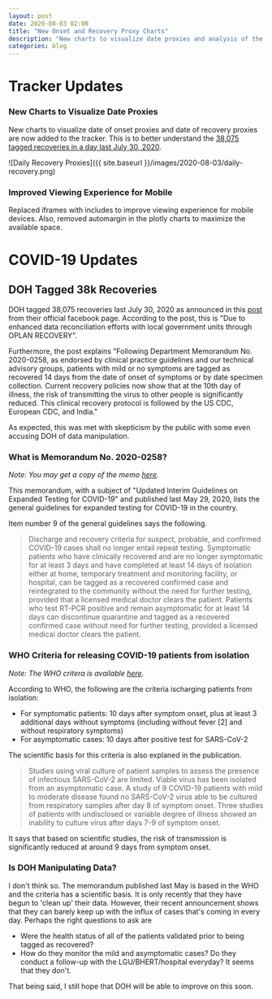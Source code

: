 ```yaml
---
layout: post 
date: 2020-08-03 02:00
title: "New Onset and Recovery Proxy Charts"
description: "New charts to visualize date proxies and analysis of the 38k recoveries tagged by DOH."
categories: blog
---
```


# Tracker Updates
### New Charts to Visualize Date Proxies
New charts to visualize date of onset proxies and date of recovery proxies are
now added to the tracker. This is to better understand the [38,075 tagged
recoveries in a day last July 30, 2020](#doh-tagged-38k-recoveries).

![Daily Recovery Proxies]({{ site.baseurl }}/images/2020-08-03/daily-recovery.png)

### Improved Viewing Experience for Mobile
Replaced iframes with includes to improve viewing experience for mobile devices.
Also, removed automargin in the plotly charts to maximize the available space.

# COVID-19 Updates

## DOH Tagged 38k Recoveries

DOH tagged 38,075 recoveries last July 30, 2020 as announced in this
[post](https://www.facebook.com/OfficialDOHgov/photos/a.157979910879936/3550394868305073/)
from their official facebook page. According to the post, this is "Due to enhanced
data reconciliation efforts with local government units through OPLAN RECOVERY".

Furthermore, the post explains "Following Department Memorandum No. 2020-0258, as 
endorsed by clinical practice guidelines and our technical advisory groups, 
patients with mild or no symptoms are tagged as recovered 14 days from the date 
of onset of symptoms or by date specimen collection. Current recovery policies 
now show that at the 10th day of illness, the risk of transmitting the virus to 
other people is significantly reduced. This clinical recovery protocol is 
followed by the US CDC, European CDC, and India."

As expected, this was met with skepticism by the public with some even accusing
DOH of data manipulation.

### What is Memorandum No. 2020-0258?

*Note: You may get a copy of the memo [here](https://www.doh.gov.ph/sites/default/files/health-update/dm2020-0258.pdf).*

This memorandum, with a subject of "Updated Interim Guidelines on Expanded
Testing for COVID-19" and published last May 29, 2020, lists the general
guidelines for expanded testing for COVID-19 in the country.

Item number 9 of the general guidelines says the following.

> Discharge and recovery criteria for suspect, probable, and confirmed COVID-19
> cases shall no longer entail repeat testing. Symptomatic patients who have clinically
> recovered and are no longer symptomatic for at least 3 days and have completed at
> least 14 days of isolation either at home, temporary treatment and monitoring facility,
> or hospital, can be tagged as a recovered confirmed case and reintegrated to the
> community without the need for further testing, provided that a licensed medical
> doctor clears the patient. Patients who test RT-PCR positive and remain asymptomatic
> for at least 14 days can discontinue quarantine and tagged as a recovered confirmed
> case without need for further testing, provided a licensed medical doctor clears the
> patient.


### WHO Criteria for releasing COVID-19 patients from isolation

*Note: The WHO critera is available [here](https://www.who.int/news-room/commentaries/detail/criteria-for-releasing-covid-19-patients-from-isolation).*

According to WHO, the following are the criteria ischarging patients from
isolation:

* For symptomatic patients: 10 days after symptom onset, plus at least 3
additional days without symptoms (including without fever [2] and without
respiratory symptoms)
* For asymptomatic cases: 10 days after positive test for SARS-CoV-2

The scientific basis for this criteria is also explaned in the publication.

> Studies using viral culture of patient samples to assess the presence of
> infectious SARS-CoV-2 are limited. Viable virus has been isolated from an 
> asymptomatic case. A study of 9 COVID-19 patients with mild to moderate 
> disease found no SARS-CoV-2 virus able to be cultured from respiratory
> samples after day 8 of symptom onset. Three studies of patients with
> undisclosed or variable degree of illness showed an inability to culture virus
> after days 7-9 of symptom onset.

It says that based on scientific studies, the risk of transmission is
significantly reduced at around 9 days from symptom onset.

### Is DOH Manipulating Data?
I don't think so. The memorandum published last May is based in the WHO and the
criteria has a scientific basis. It is only recently that they have begun to
'clean up' their data. However, their recent announcement shows that they can
barely keep up with the influx of cases that's coming in every day. Perhaps the
right questions to ask are

* Were the health status of all of the patients validated prior to being tagged
as recovered?
* How do they monitor the mild and asymptomatic cases? Do they conduct a
follow-up with the LGU/BHERT/hospital everyday? It seems that they don't.

That being said, I still hope that DOH will be able to improve on this soon.
